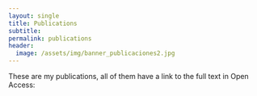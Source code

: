 ```yaml
---
layout: single
title: Publications
subtitle:
permalink: publications 
header:
  image: /assets/img/banner_publicaciones2.jpg
---
```


These are my publications, all of them have a link to the full text in Open Access:

<script src="https://bibbase.org/show?bib=https%3A%2F%2Fbibbase.org%2Fzotero-mypublications%2Frosariorogel&jsonp=1"></script>
